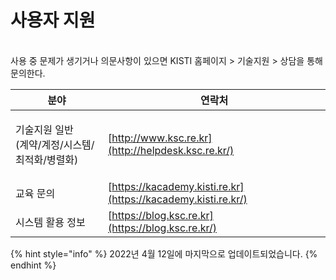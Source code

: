 # 사용자 지원

\
사용 중 문제가 생기거나 의문사항이 있으면 KISTI 홈페이지 > 기술지원 > 상담을 통해 문의한다.

| 분야                                    | 연락처                                                           |
| ------------------------------------- | ------------------------------------------------------------- |
| <p>기술지원 일반<br>(계약/계정/시스템/최적화/병렬화)</p> | [http://www.ksc.re.kr](http://helpdesk.ksc.re.kr/)            |
| 교육 문의                                 | [https://kacademy.kisti.re.kr](https://kacademy.kisti.re.kr/) |
| 시스템 활용 정보                             | [https://blog.ksc.re.kr](https://blog.ksc.re.kr/)             |

{% hint style="info" %}
2022년 4월 12일에 마지막으로 업데이트되었습니다.
{% endhint %}
